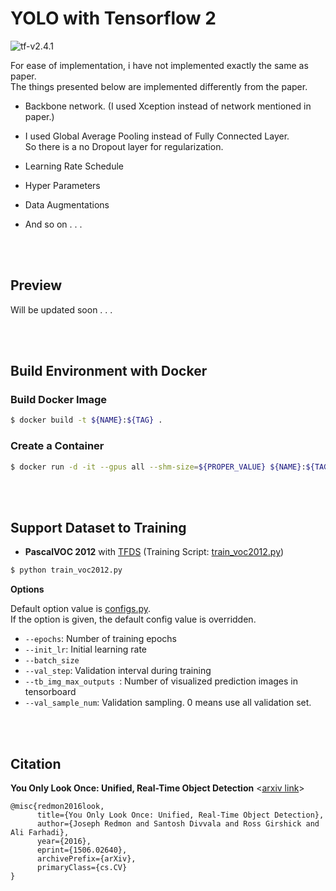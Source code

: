 # YOLO with Tensorflow 2

![tf-v2.4.1](https://img.shields.io/badge/TensorFlow-v2.4.1-orange)

For ease of implementation, i have not implemented exactly the same as paper.  
The things presented below are implemented differently from the paper.

- Backbone network. (I used Xception instead of network mentioned in paper.)

- I used Global Average Pooling instead of Fully Connected Layer.  
So there is a no Dropout layer for regularization.

- Learning Rate Schedule

- Hyper Parameters

- Data Augmentations

- And so on . . .

<br><br>

## Preview

Will be updated soon . . .

<br><br>

## Build Environment with Docker

### Build Docker Image

```bash
$ docker build -t ${NAME}:${TAG} .
```

### Create a Container

```bash
$ docker run -d -it --gpus all --shm-size=${PROPER_VALUE} ${NAME}:${TAG} /bin/bash
```

<br><br>

## Support Dataset to Training

- **PascalVOC 2012** with [TFDS](https://www.tensorflow.org/datasets/overview) (Training Script: [train_voc2012.py](./train_scripts/train_voc2012.py))

```bash
$ python train_voc2012.py
```

**Options**  

Default option value is [configs.py](./configs/configs.py).  
If the option is given, the default config value is overridden.  

- `--epochs`: Number of training epochs
- `--init_lr`: Initial learning rate
- `--batch_size`
- `--val_step`: Validation interval during training
- `--tb_img_max_outputs `: Number of visualized prediction images in tensorboard
- `--val_sample_num`: Validation sampling. 0 means use all validation set.

<br><br>

## Citation

**You Only Look Once: Unified, Real-Time Object Detection** \<[arxiv link](https://arxiv.org/abs/1506.02640)\>

```
@misc{redmon2016look,
      title={You Only Look Once: Unified, Real-Time Object Detection}, 
      author={Joseph Redmon and Santosh Divvala and Ross Girshick and Ali Farhadi},
      year={2016},
      eprint={1506.02640},
      archivePrefix={arXiv},
      primaryClass={cs.CV}
}
```
